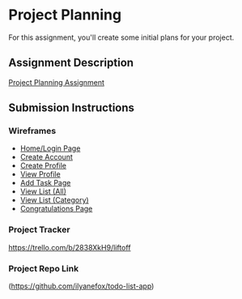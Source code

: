 # Project Planning
For this assignment, you'll create some initial plans for your project.

## Assignment Description
[Project Planning Assignment](https://education.launchcode.org/liftoff/modules/assignments/project-planning)

## Submission Instructions

### Wireframes

- [Home/Login Page](https://github.com/ilyanefox/liftoff-assignments/blob/master/Home_Login.jpg)
- [Create Account](https://github.com/ilyanefox/liftoff-assignments/blob/master/CreateAccount.jpg)
- [Create Profile](https://github.com/ilyanefox/liftoff-assignments/blob/master/CreateProfile.jpg)
- [View Profile](https://github.com/ilyanefox/liftoff-assignments/blob/master/ViewProfile.jpg)
- [Add Task Page](https://github.com/ilyanefox/liftoff-assignments/blob/master/AddTask.jpg)
- [View List (All)](https://github.com/ilyanefox/liftoff-assignments/blob/master/ViewList.jpg)
- [View List (Category)](https://github.com/ilyanefox/liftoff-assignments/blob/master/ViewCategory.jpg)
- [Congratulations Page](https://github.com/ilyanefox/liftoff-assignments/blob/master/Congrats.jpg)

### Project Tracker

https://trello.com/b/2838XkH9/liftoff

### Project Repo Link
(https://github.com/ilyanefox/todo-list-app)
